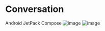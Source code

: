# Conversation
Android JetPack Compose
![image](https://user-images.githubusercontent.com/86122295/180274574-d3648763-26f2-40a5-a239-3a11e3d43e15.png)
![image](https://user-images.githubusercontent.com/86122295/180274631-c0508f3e-afb2-4021-8a6e-53489305c900.png)

